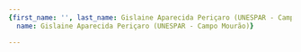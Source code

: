 ```yaml
---
{first_name: '', last_name: Gislaine Aparecida Periçaro (UNESPAR - Campo Mourão),
  name: Gislaine Aparecida Periçaro (UNESPAR - Campo Mourão)}

---
```



